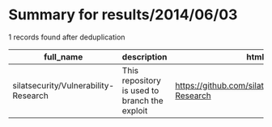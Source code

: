 
# Summary for results/2014/06/03
    
1 records found after deduplication

| full_name | description | html_url | matched_list | matched_count | pushed_at | size | stargazers_count | language | forks_count |
|--------------------------------------|-----------------------------------------------|---------------------------------------------------------|----------------|-----------------|---------------------------|--------|--------------------|------------|---------------|
| silatsecurity/Vulnerability-Research | This repository is used to branch the exploit | https://github.com/silatsecurity/Vulnerability-Research | ['exploit'] | 1 | 2014-06-03 11:26:18+00:00 | 140 | 0 | nan | 0 |
